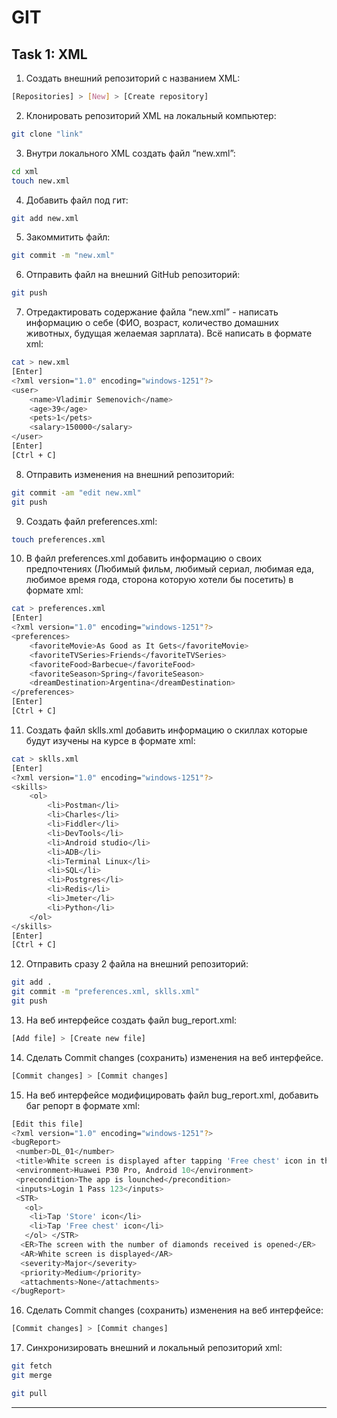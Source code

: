 # GIT 

Task 1: XML
-

1. Создать внешний репозиторий c названием XML:
```bash
[Repositories] > [New] > [Create repository]
```
2. Клонировать репозиторий XML на локальный компьютер:
```bash
git clone "link"
```
3. Внутри локального XML создать файл “new.xml”:
```bash
cd xml
touch new.xml
```
4. Добавить файл под гит:
```bash
git add new.xml
```
5. Закоммитить файл:
```bash
git commit -m "new.xml"
```
6. Отправить файл на внешний GitHub репозиторий:
```bash
git push
```
7. Отредактировать содержание файла “new.xml” - написать информацию о себе (ФИО, возраст, количество домашних животных, будущая желаемая зарплата). Всё написать в формате xml:
```bash
cat > new.xml
[Enter]
<?xml version="1.0" encoding="windows-1251"?>
<user>
    <name>Vladimir Semenovich</name>
    <age>39</age>
    <pets>1</pets>
    <salary>150000</salary>
</user>
[Enter]
[Ctrl + C]
```
8. Отправить изменения на внешний репозиторий:
```bash
git commit -am "edit new.xml"
git push
```
9. Создать файл preferences.xml:
```bash
touch preferences.xml
```
10. В файл preferences.xml добавить информацию о своих предпочтениях (Любимый фильм, любимый сериал, любимая еда, любимое время года, сторона которую хотели бы посетить) в формате xml:
```bash
cat > preferences.xml
[Enter]
<?xml version="1.0" encoding="windows-1251"?>
<preferences>
    <favoriteMovie>As Good as It Gets</favoriteMovie>
    <favoriteTVSeries>Friends</favoriteTVSeries>
    <favoriteFood>Barbecue</favoriteFood>
    <favoriteSeason>Spring</favoriteSeason>
    <dreamDestination>Argentina</dreamDestination>
</preferences>
[Enter]
[Ctrl + C]
```
11. Создать файл sklls.xml добавить информацию о скиллах которые будут изучены на курсе в формате xml:
```bash
cat > sklls.xml
[Enter]
<?xml version="1.0" encoding="windows-1251"?>
<skills>
    <ol>
        <li>Postman</li>
        <li>Charles</li>
        <li>Fiddler</li>
        <li>DevTools</li>
        <li>Android studio</li>
        <li>ADB</li>
        <li>Terminal Linux</li>
        <li>SQL</li>
        <li>Postgres</li>
        <li>Redis</li>
        <li>Jmeter</li>
        <li>Python</li>
    </ol>
</skills>
[Enter]
[Ctrl + C]
```
12. Отправить сразу 2 файла на внешний репозиторий:
```bash
git add .
git commit -m "preferences.xml, sklls.xml"
git push
```
13. На веб интерфейсе создать файл bug_report.xml:
```bash
[Add file] > [Create new file]
```
14. Сделать Commit changes (сохранить) изменения на веб интерфейсе.
```bash
[Commit changes] > [Commit changes]
```
15. На веб интерфейсе модифицировать файл bug_report.xml, добавить баг репорт в формате xml:
```bash
[Edit this file]
<?xml version="1.0" encoding="windows-1251"?>
<bugReport>
 <number>DL_01</number>
 <title>White screen is displayed after tapping 'Free chest' icon in the store</title>
 <environment>Huawei P30 Pro, Android 10</environment>
 <precondition>The app is lounched</precondition>
 <inputs>Login 1 Pass 123</inputs>
 <STR>
   <ol>
    <li>Tap 'Store' icon</li>
    <li>Tap 'Free chest' icon</li>
   </ol> </STR>
  <ER>The screen with the number of diamonds received is opened</ER>
  <AR>White screen is displayed</AR>
  <severity>Major</severity>
  <priority>Medium</priority>
  <attachments>None</attachments> 
</bugReport>
```
16. Сделать Commit changes (сохранить) изменения на веб интерфейсе:
```bash
[Commit changes] > [Commit changes]
```
17. Синхронизировать внешний и локальный репозиторий xml:
```bash
git fetch
git merge
```
```bash
git pull
```
---